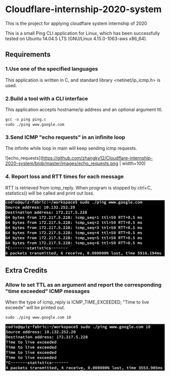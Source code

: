 # Cloudflare-internship-2020-system
This is the project for applying cloudflare system internship of 2020

This is a small Ping CLI application for Linux, which has been successfully tested on Ubuntu 14.04.5 LTS (GNU/Linux 4.15.0-1063-aws x86_64). 

## Requirements 
### 1.Use one of the specified languages
This application is written in C, and standard library <netinet/ip_icmp.h> is used.

### 2.Build a tool with a CLI interface
This application accepts hostname/ip address and an optional argument ttl.

```
gcc -o ping ping.c
sudo ./ping www.google.com
```

### 3.Send ICMP "echo requests" in an infinite loop
The infinite while loop in main will keep sending icmp requests.

![echo_requests](https://github.com/zhangky12/Cloudflare-internship-2020-system/blob/master/images/echo_requests.png
| width=100)

### 4. Report loss and RTT times for each message
RTT is retrieved from icmp_reply. When program is stopped by ctrl+C, statistics() will be called and print out loss.

![RTT_loss](https://github.com/zhangky12/Cloudflare-internship-2020-system/blob/master/images/RTT_loss.png
)

## Extra Credits
### Allow to set TTL as an argument and report the corresponding "time exceeded” ICMP messages
When the type of icmp_reply is ICMP_TIME_EXCEEDED, "Time to live exceede" will be printed out.

```
sudo ./ping www.google.com 10
```

![set_RTT](https://github.com/zhangky12/Cloudflare-internship-2020-system/blob/master/images/set_RTT.png
)
